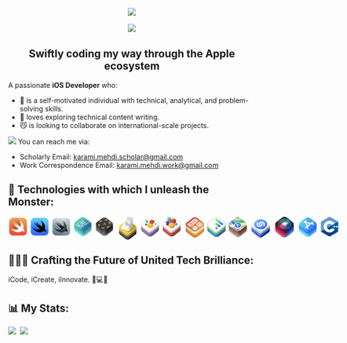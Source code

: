 <p align="center"><img src="https://media.giphy.com/media/cUAGuLiEcTBwRfkAQq/giphy.gif" width="300"/></p>
<p align="center"><a href="https://www.linkedin.com/in/mehdikarami"><img src="https://img.shields.io/badge/LinkedIn-blue?border-radius:px;&logo=linkedin" width="100"/></a></p>

<h2 align="center">Swiftly coding my way through the Apple ecosystem</h2>

A passionate **iOS Developer** who:

- 🔭 is a self-motivated individual with technical, analytical, and problem-solving skills.
- 🧠 loves exploring technical content writing.
- 😼 is looking to collaborate on international-scale projects.

<img src="https://media.giphy.com/media/WUlplcMpOCEmTGBtBW/giphy.gif" width="35"> You can reach me via: 
- Scholarly Email: karami.mehdi.scholar@gmail.com
- Work Correspondence Email: karami.mehdi.work@gmail.com

## 👾 Technologies with which I unleash the Monster:
<div align="center" style="display: flex;">
  <img src="assets/swift.png" width="40" height="40"/>&nbsp;
  <img src="assets/swiftui.png" width="40" height="40"/>&nbsp;
  <img src="assets/swiftdata.png" width="40" height="40"/>&nbsp;
  <img src="assets/core_ml.png" width="40" height="40"/>&nbsp;
  <img src="assets/arkit.png" width="40" height="40"/>&nbsp;
  <img src="assets/realitykit.png" width="50" height="47"/>&nbsp;
  <img src="assets/spritekit.png" width="39" height="40"/>&nbsp;&nbsp;
  <img src="assets/scenekit.png" width="39" height="40"/>&nbsp;&nbsp;
  <img src="assets/widgetkit.png" width="43" height="43"/>&nbsp;
  <img src="assets/swift_charts.png" width="39" height="41"/>&nbsp;
  <img src="assets/mapkit.png" width="42" height="42"/>&nbsp;
  <img src="assets/shazamkit.png" width="43" height="43"/>&nbsp;&nbsp;
  <img src="assets/sirikit.png" width="38" height="42"/>&nbsp;&nbsp;
  <img src="assets/storekit.png" width="41" height="42"/> &nbsp;
  <img src="https://github.com/devicons/devicon/blob/master/icons/cplusplus/cplusplus-original.svg" width="40" height="40"/>&nbsp;
</div>


## 👨🏻‍💻 Crafting the Future of United Tech Brilliance:
iCode, iCreate, iInnovate. 📱💻🌟

## 📊 My Stats:
<div align="center" style="display: flex;">
  <img src="https://github-readme-stats.vercel.app/api?username=nsswifter&show_icons=true&theme=holi" height="180">
  &nbsp;&nbsp;
  <img src="https://github-readme-stats.vercel.app/api/top-langs/?username=nsswifter&layout=compact&theme=vision-friendly-dark&title_color=71A9E8&text_color=D9E6FD&bg_color=030313&langs_count=8" height="180">
</div>
